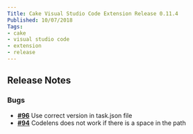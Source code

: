 ```yaml
---
Title: Cake Visual Studio Code Extension Release 0.11.4
Published: 10/07/2018
Tags:
- cake
- visual studio code
- extension
- release
---
```


## Release Notes

### Bugs

- [__#96__](https://github.com/cake-build/cake-vscode/issues/96) Use correct version in task.json file
- [__#94__](https://github.com/cake-build/cake-vscode/issues/94) Codelens does not work if there is a space in the path